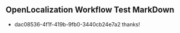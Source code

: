 ## OpenLocalization Workflow Test MarkDown
* dac08536-4f1f-419b-9fb0-3440cb24e7a2 
thanks!<!--HONumber=Feb16_HO4-->
